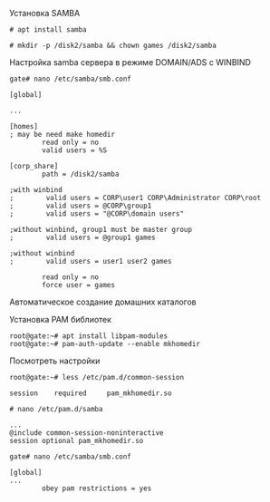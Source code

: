Установка SAMBA

```
# apt install samba

# mkdir -p /disk2/samba && chown games /disk2/samba
```

Настройка samba сервера в режиме DOMAIN/ADS c WINBIND

```
gate# nano /etc/samba/smb.conf
```
```
[global]

...

[homes]
; may be need make homedir
        read only = no    
        valid users = %S    

[corp_share]
        path = /disk2/samba

;with winbind
;        valid users = CORP\user1 CORP\Administrator CORP\root
;        valid users = @CORP\group1
;        valid users = "@CORP\domain users"

;without winbind, group1 must be master group
;        valid users = @group1 games

;without winbind      
;        valid users = user1 user2 games
        
        read only = no
        force user = games
```

Автоматическое создание домашних каталогов

Установка PAM библиотек
```
root@gate:~# apt install libpam-modules
root@gate:~# pam-auth-update --enable mkhomedir
```
Посмотреть настройки
```
root@gate:~# less /etc/pam.d/common-session
```
```
session    required     pam_mkhomedir.so
```
```
# nano /etc/pam.d/samba
```
```
...
@include common-session-noninteractive
session optional pam_mkhomedir.so
```
```
gate# nano /etc/samba/smb.conf
```
```
[global]
...
        obey pam restrictions = yes
```
